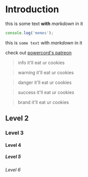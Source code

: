 # Introduction

this is some text **with** *markdown* in it

```js
console.log('memes');
```

this is `some text` with *markdown* in it

check out [powercord's patreon](https://patreon.com/aetheryx)

>info
> it'll eat ur cookies

>warning
> it'll eat ur cookies

>danger
> it'll eat ur cookies

>success
> it'll eat ur cookies

>brand
> it'll eat ur cookies

## Level 2
### Level 3
#### Level 4
##### Level 5
###### Level 6
